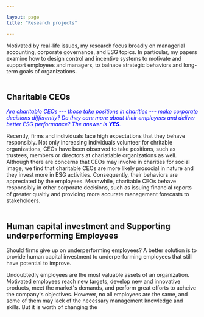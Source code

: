```yaml
---

layout: page
title: "Research projects"

---
```


<style>
.highlight {
    background-color: #FFFF00
}
#body { background-color:blue; }
#.highlightme { background-color:#FFFF00; }
#p {background-color:#DCDCDC;}
</style>

Motivated by real-life issues, my research focus broadly on managerial accounting, corporate governance, and ESG topics. In particular, my papers examine how to design control and incentive systems to motivate and support employees and managers, to balnace strategic behaviors and long-term goals of organizations.
<br>
<br>

## Charitable CEOs

<font color="blue"> <i>Are charitable CEOs --- those take positions in charities --- make corporate decisions differently? Do they care more about their employees and deliver better ESG performance? The answer is <b>YES</b>.</i> </font>

Recently, firms and individuals face high expectations that they behave responsibly. Not only increasing individuals volunteer for chritable organizations, CEOs have been observed to take positions, such as trustees, members or directors at chariatlable organizations as well. Although there are concerns that CEOs may involve in charities for social image, we find that charitable CEOs are more likely prosocial in nature and they invest more in ESG activities. Consequently, their behaviors are appreciated by the employees. Meanwhile, charitable CEOs behave responsibly in other corporate decisions, such as issuing financial reports of greater qualtiy and providing more accurate management forecasts to stakeholders.
<br>
<br>


## Human capital investment and Supporting underperforming Employees

<div style="background-clor: lightgrey"> Should firms give up on underperforming employees? A better solution is to provide human capital investment to underperforming employees that still have potential to improve. </div>

Undoubtedly employees are the most valuable assets of an organization. Motivated employees reach new targets, develop new and innovative products, meet the market's demands, and perform great efforts to acheive the company's objectives. However, no all employees are the same, and some of them may lack of the necessary management knowledge and skills. But it is worth of changing the 







